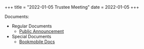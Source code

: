 +++
title = "2022-01-05 Trustee Meeting"
date = 2022-01-05
+++

Documents:

<ul>
<li>Regular Documents
<ul>
<li><a href="../../meeting_announce/20220105.pdf">Public Announcement</a></li>
</ul>
</li>
<li>Special Documents
<ul>
<li><a href="../20220105_docs/miscellaneous_bookmobile_docs.pdf">Bookmobile Docs</a></li>
</ul>
</li>
</ul>
